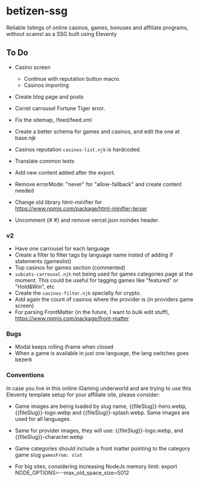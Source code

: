# betizen-ssg

Reliable listings of online casinos, games, bonuses and affiliate programs, without scams! as a SSG built using Eleventy

## To Do

- Casino screen
  - Continue with reputation button macro.
  - Casinos importing
- Create blog page and posts

- Corret carrousel Fortune Tiger error.
- Fix the sitemap, /feed/feed.xml
- Create a better schema for games and casinos, and edit the one at base.njk
- Casinos reputation `casinos-list.njk` is hardcoded.
- Translate common texts
- Add new content added after the export.
- Remove errorMode: "never" for "allow-fallback" and create content needed
- Change old library html-minifier for https://www.npmjs.com/package/html-minifier-terser
- Uncomment {# <meta name="robots" content="index,follow" /> #} and remove vercel.json noindex header.

### v2

- Have one carrousel for each language
- Create a filter to filter tags by language name insted of adding if statements (gameslist)
- Top casinos for games section (commented)
- `subcats-carrousel.njk` not being used for games categories page at the moment. This could be useful for tagging games like "featured" or "Hold&Win", etc
- Create the `casinos-filter.njk` specially for crypto.
- Add again the count of casinos where the provider is (in providers game screen)
- For parsing FrontMatter (in the future, I want to bulk edit stuff), https://www.npmjs.com/package/front-matter

### Bugs

- Modal keeps rolling iframe when closed
- When a game is available in just one language, the lang switches goes bezerk

### Conventions

In case you live in this online iGaming underworld and are trying to use this Eleventy template setup for your affiliate site, please consider:

- Game images are being loaded by slug name, {{fileSlug}}-hero.webp, {{fileSlug}}-logo.webp and {{fileSlug}}-splash.webp. Same images are used for all languages.
- Same for provider images, they will use: {{fileSlug}}-logo.webp, and {{fileSlug}}-character.webp
- Game categories should include a front matter pointing to the category game slug `gamesFrom: slot`

- For big sites, considering increasing NodeJs memory limit: export NODE_OPTIONS=--max_old_space_size=5012
